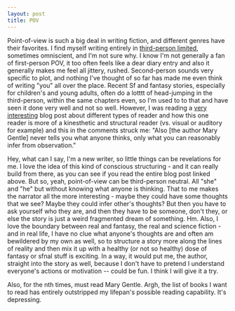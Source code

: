 ```yaml
---
layout: post
title: POV
---
```


Point-of-view is such a big deal in writing fiction, and different genres have their favorites. I find myself writing entirely in [third-person limited](http://en.wikipedia.org/wiki/Narrative_mode#Third-person_voices), sometimes omniscient, and I'm not sure why. I know I'm not generally a fan of first-person POV, it too often feels like a dear diary entry and also it generally makes me feel all jittery, rushed. Second-person sounds very specific to plot, and nothing I've thought of so far has made me even think of writing "you" all over the place. Recent Sf and fantasy stories, especially for children's and young adults, often do a lotttt of head-jumping in the third-person, within the same chapters even, so I'm used to to that and have seen it done very well and not so well. However, I was reading a [very interesting](http://rushthatspeaks.livejournal.com/510198.html) blog post about different types of reader and how this one reader is more of a kinesthetic and structural reader (vs. visual or auditory for example) and this in the comments struck me: "Also [the author Mary Gentle] never tells you what anyone thinks, only what you can reasonably infer from observation." 

Hey, what can I say, I'm a new writer, so little things can be revelations for me. I love the idea of this kind of conscious structuring - and it can really build from there, as you can see if you read the entire blog post linked above. But so, yeah, point-of-view can be third-person neutral. All "she" and "he" but without knowing what anyone is thinking. That to me makes the narrator all the more interesting - maybe they could have some thoughts that we see? Maybe they could infer other's thoughts? But then you have to ask yourself who they are, and then they have to be someone, don't they, or else the story is just a weird fragmented dream of something. Hm. Also, I love the boundary between real and fantasy, the real and science fiction - and in real life, I have no clue what anyone's thoughts are and often am bewildered by my own as well, so to structure a story more along the lines of reality and then mix it up with a healthy (or not so healthy) dose of fantasy or sfnal stuff is exciting. In a way, it would put me, the author, straight into the story as well, because I don't have to pretend I understand everyone's actions or motivation -- could be fun. I think I will give it a try.

Also, for the nth times, must read Mary Gentle. Argh, the list of books I want to read has entirely outstripped my lifepan's possible reading capability. It's depressing.

